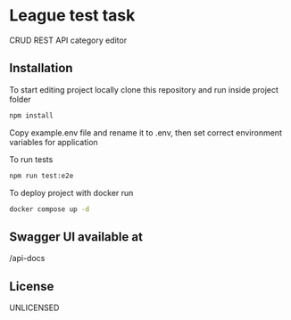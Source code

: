 # League test task

CRUD REST API category editor

## Installation

To start editing project locally clone this repository and run inside project folder
```bash
npm install
```

Copy example.env file and rename it to .env, then set correct environment variables for application

To run tests
```bash
npm run test:e2e
```

To deploy project with docker run
```bash
docker compose up -d
```

## Swagger UI available at

/api-docs

## License

UNLICENSED
